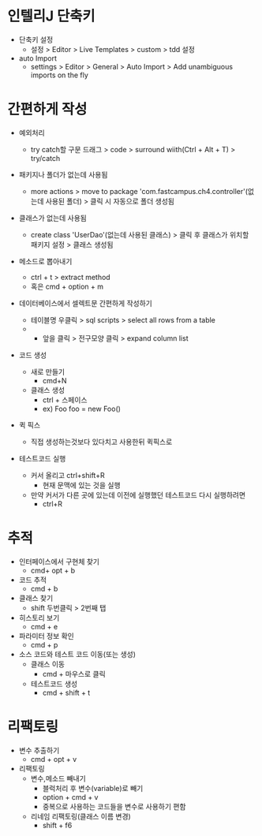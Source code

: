 # 인텔리J 단축키
- 단축키 설정
    - 설정 > Editor > Live Templates > custom > tdd 설정
- auto Import
    - settings > Editor > General > Auto Import > Add unambiguous imports on the fly
# 간편하게 작성
- 예외처리
    - try catch할 구문 드래그 > code > surround wiith(Ctrl + Alt + T) > try/catch

- 패키지나 폴더가 없는데 사용됨
    - more actions > move to package 'com.fastcampus.ch4.controller'(없는데 사용된 폴더) > 클릭 시 자동으로 폴더 생성됨
    
- 클래스가 없는데 사용됨
    - create class 'UserDao'(없는데 사용된 클래스) > 클릭 후 클래스가 위치할 패키지 설정 > 클래스 생성됨

- 메소드로 뽑아내기
    - ctrl + t > extract method
    - 혹은 cmd + option + m

- 데이터베이스에서 셀렉트문 간편하게 작성하기
    - 테이블명 우클릭 > sql scripts > select all rows from a table
    - * 앞을 클릭 > 전구모양 클릭 > expand column list
    
- 코드 생성
    - 새로 만들기 
        - cmd+N
    - 클래스 생성
        - ctrl + 스페이스
        - ex) Foo foo = new Foo()

- 퀵 픽스
    - 직접 생성하는것보다 있다치고 사용한뒤 퀵픽스로


- 테스트코드 실행
    - 커서 올리고 ctrl+shift+R
        - 현재 문맥에 있는 것을 실행
    - 만약 커서가 다른 곳에 있는데 이전에 실행했던 테스트코드 다시 실행하려면
        - ctrl+R


# 추적
- 인터페이스에서 구현체 찾기
    - cmd+ opt + b
- 코드 추적
    - cmd + b
- 클래스 찾기 
    - shift 두번클릭 > 2번째 탭
- 히스토리 보기
    - cmd + e
- 파라미터 정보 확인
    - cmd + p
- 소스 코드와 테스트 코드 이동(또는 생성)
    - 클래스 이동
        - cmd + 마우스로 클릭
    - 테스트코드 생성
        - cmd + shift + t

# 리팩토링
- 변수 추출하기
    - cmd + opt + v
- 리팩토링
    - 변수,메소드 빼내기
        - 블럭처리 후 변수(variable)로 빼기
        - option + cmd + v
        - 중복으로 사용하는 코드들을 변수로 사용하기 편함
    - 리네임 리팩토링(클래스 이름 변경)
        - shift + f6